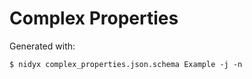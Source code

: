 # Complex Properties

Generated with:

```
$ nidyx complex_properties.json.schema Example -j -n
```
